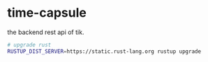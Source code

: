 # time-capsule

the backend rest api of tik.

```bash
# upgrade rust
RUSTUP_DIST_SERVER=https://static.rust-lang.org rustup upgrade
```

